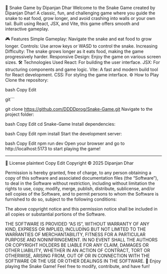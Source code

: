 🐍 Snake Game by Dipanjan Dhar
Welcome to the Snake Game created by Dipanjan Dhar! A classic, fun, and challenging game where you guide the snake to eat food, grow longer, and avoid crashing into walls or your own tail. Built using React, JSX, and Vite, this game offers smooth and interactive gameplay.

🎮 Features
Simple Gameplay: Navigate the snake and eat food to grow longer.
Controls: Use arrow keys or WASD to control the snake.
Increasing Difficulty: The snake grows longer as it eats food, making the game progressively harder.
Responsive Design: Enjoy the game on various screen sizes.
🛠 Technologies Used
React: For building the user interface.
JSX: For structuring components and game logic.
Vite: A fast and modern build tool for React development.
CSS: For styling the game interface.
⚙️ How to Play
Clone the repository:

bash
Copy
Edit

git```

git clone https://github.com/DDDDprog/Snake-Game.git
Navigate to the project folder:

bash
Copy
Edit
cd Snake-Game
Install dependencies:

bash
Copy
Edit
npm install
Start the development server:

bash
Copy
Edit
npm run dev
Open your browser and go to http://localhost:5173 to start playing the game!
__________________________________________________________________________________________________________________________________________________________________________
📜 License
plaintext
Copy
Edit
Copyright © 2025 Dipanjan Dhar

Permission is hereby granted, free of charge, to any person obtaining a copy of this software and associated documentation files (the “Software”), to deal in the Software without restriction, including without limitation the rights to use, copy, modify, merge, publish, distribute, sublicense, and/or sell copies of the Software, and to permit persons to whom the Software is furnished to do so, subject to the following conditions:

The above copyright notice and this permission notice shall be included in all copies or substantial portions of the Software.

THE SOFTWARE IS PROVIDED “AS IS”, WITHOUT WARRANTY OF ANY KIND, EXPRESS OR IMPLIED, INCLUDING BUT NOT LIMITED TO THE WARRANTIES OF MERCHANTABILITY, FITNESS FOR A PARTICULAR PURPOSE AND NONINFRINGEMENT. IN NO EVENT SHALL THE AUTHORS OR COPYRIGHT HOLDERS BE LIABLE FOR ANY CLAIM, DAMAGES OR OTHER LIABILITY, WHETHER IN AN ACTION OF CONTRACT, TORT OR OTHERWISE, ARISING FROM, OUT OF OR IN CONNECTION WITH THE SOFTWARE OR THE USE OR OTHER DEALINGS IN THE SOFTWARE.
🎉 Enjoy playing the Snake Game!
Feel free to modify, contribute, and have fun!
